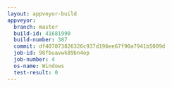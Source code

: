 ```yaml
---
layout: appveyor-build
appveyor:
  branch: master
  build-id: 41681990
  build-number: 387
  commit: df407073826326c937d196ee67f90a7941b5009d
  job-id: 98fbuavwk89bn4op
  job-number: 4
  os-name: Windows
  test-result: 0
---
```


